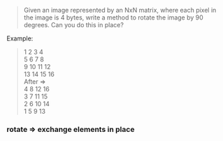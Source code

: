 > Given an image represented by an NxN matrix, where each pixel in the image is 4 bytes, write a method to rotate the image by 90 degrees. Can you do this in place?

Example:    
> 1 2 3 4   
5 6 7 8   
9 10 11 12    
> 13 14 15 16    
After =>     
> 4 8 12 16    
3 7 11 15    
2 6 10 14    
> 1 5 9 13     


### rotate => exchange elements in place